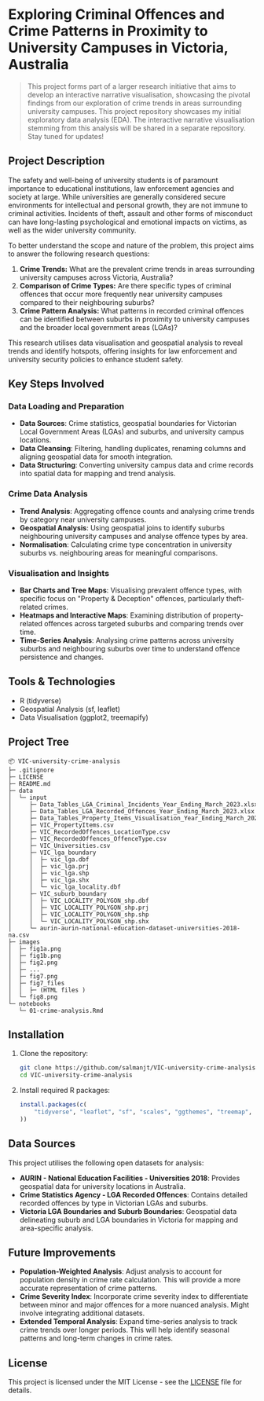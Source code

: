 # Exploring Criminal Offences and Crime Patterns in Proximity to University Campuses in Victoria, Australia

> This project forms part of a larger research initiative that aims to develop an interactive narrative visualisation, showcasing the pivotal findings from our exploration of crime trends in areas surrounding university campuses. This project repository showcases my initial exploratory data analysis (EDA). The interactive narrative visualisation stemming from this analysis will be shared in a separate repository. Stay tuned for updates!

## Project Description

The safety and well-being of university students is of paramount
importance to educational institutions, law enforcement agencies and
society at large. While universities are generally considered secure
environments for intellectual and personal growth, they are not immune
to criminal activities. Incidents of theft, assault and other forms of
misconduct can have long-lasting psychological and emotional impacts on
victims, as well as the wider university community.

To better understand the scope and nature of the problem, this project
aims to answer the following research questions:

1.  **Crime Trends:** What are the prevalent crime trends in areas surrounding university
    campuses across Victoria, Australia?
2.  **Comparison of Crime Types:** Are there specific types of criminal offences that occur more
    frequently near university campuses compared to their neighbouring
    suburbs?
3.  **Crime Pattern Analysis:** What patterns in recorded criminal offences can be identified
    between suburbs in proximity to university campuses and the broader
    local government areas (LGAs)?

This research utilises data visualisation and geospatial analysis to reveal trends and identify hotspots, offering insights for law enforcement and university security policies to enhance student safety.

## Key Steps Involved

### Data Loading and Preparation

-   **Data Sources**: Crime statistics, geospatial boundaries for Victorian Local Government Areas (LGAs) and suburbs, and university campus locations.
-   **Data Cleansing**: Filtering, handling duplicates, renaming columns and aligning geospatial data for smooth integration.
-   **Data Structuring**: Converting university campus data and crime records into spatial data for mapping and trend analysis.

### Crime Data Analysis

-   **Trend Analysis**: Aggregating offence counts and analysing crime trends by category near university campuses.
-   **Geospatial Analysis**: Using geospatial joins to identify suburbs neighbouring university campuses and analyse offence types by area.
-   **Normalisation**: Calculating crime type concentration in university suburbs vs. neighbouring areas for meaningful comparisons.

### Visualisation and Insights

-   **Bar Charts and Tree Maps**: Visualising prevalent offence types, with specific focus on "Property & Deception" offences, particularly theft-related crimes.
-   **Heatmaps and Interactive Maps**: Examining distribution of property-related offences across targeted suburbs and comparing trends over time.
-   **Time-Series Analysis**: Analysing crime patterns across university suburbs and neighbouring suburbs over time to understand offence persistence and changes.

## Tools & Technologies

-   R (tidyverse)
-   Geospatial Analysis (sf, leaflet)
-   Data Visualisation (ggplot2, treemapify)

## Project Tree

```
📦 VIC-university-crime-analysis
├─ .gitignore
├─ LICENSE
├─ README.md
├─ data
│  └─ input
│     ├─ Data_Tables_LGA_Criminal_Incidents_Year_Ending_March_2023.xlsx
│     ├─ Data_Tables_LGA_Recorded_Offences_Year_Ending_March_2023.xlsx
│     ├─ Data_Tables_Property_Items_Visualisation_Year_Ending_March_2023.xlsx
│     ├─ VIC_PropertyItems.csv
│     ├─ VIC_RecordedOffences_LocationType.csv
│     ├─ VIC_RecordedOffences_OffenceType.csv
│     ├─ VIC_Universities.csv
│     ├─ VIC_lga_boundary
│     │  ├─ vic_lga.dbf
│     │  ├─ vic_lga.prj
│     │  ├─ vic_lga.shp
│     │  ├─ vic_lga.shx
│     │  └─ vic_lga_locality.dbf
│     ├─ VIC_suburb_boundary
│     │  ├─ VIC_LOCALITY_POLYGON_shp.dbf
│     │  ├─ VIC_LOCALITY_POLYGON_shp.prj
│     │  ├─ VIC_LOCALITY_POLYGON_shp.shp
│     │  └─ VIC_LOCALITY_POLYGON_shp.shx
│     └─ aurin-aurin-national-education-dataset-universities-2018-na.csv
├─ images
│  ├─ fig1a.png
│  ├─ fig1b.png
│  ├─ fig2.png
│  ├─ ...
│  ├─ fig7.png
│  ├─ fig7_files
│  │  ├─ (HTML files )
│  └─ fig8.png
└─ notebooks
   └─ 01-crime-analysis.Rmd
```

## Installation

1.  Clone the repository:

    ```bash
    git clone https://github.com/salmanjt/VIC-university-crime-analysis.git
    cd VIC-university-crime-analysis
    ```

2.  Install required R packages:

    ```r
    install.packages(c(
        "tidyverse", "leaflet", "sf", "scales", "ggthemes", "treemap", "treemapify", "fmsb", "viridis", "htmlwidgets"
    ))
    ```

## Data Sources

This project utilises the following open datasets for analysis:

-   **AURIN - National Education Facilities - Universities 2018**: Provides geospatial data for university locations in Australia.
-   **Crime Statistics Agency - LGA Recorded Offences**: Contains detailed recorded offences by type in Victorian LGAs and suburbs.
-   **Victoria LGA Boundaries and Suburb Boundaries**: Geospatial data delineating suburb and LGA boundaries in Victoria for mapping and area-specific analysis.

## Future Improvements

-   **Population-Weighted Analysis**: Adjust analysis to account for population density in crime rate calculation. This will provide a more accurate representation of crime patterns.
-   **Crime Severity Index**: Incorporate crime severity index to differentiate between minor and major offences for a more nuanced analysis. Might involve integrating additional datasets.
-   **Extended Temporal Analysis**: Expand time-series analysis to track crime trends over longer periods. This will help identify seasonal patterns and long-term changes in crime rates.

## License

This project is licensed under the MIT License - see the [LICENSE](https://github.com/salmanjt/VIC-university-crime-analysis/blob/main/LICENSE) file for details.
